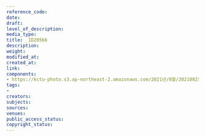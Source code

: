 ```yaml
---
reference_code: 
date: 
draft: 
level_of_description: 
media_type: 
title: _1D20566
description: 
weight: 
modified_at: 
created_at: 
link: 
components:
- https://kctu-photo.s3.ap-northeast-2.amazonaws.com/2021년/8월/20210825_하반기+총파업+대장정_대구/_1D20566.jpg
tags:
- 
creators: 
subjects: 
sources: 
venues: 
public_access_status: 
copyright_status: 
---
```

